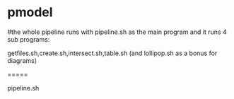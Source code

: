 pmodel
======

#the whole pipeline runs with pipeline.sh as the main program and it runs 4 sub programs:

getfiles.sh,create.sh,intersect.sh,table.sh (and lollipop.sh as a bonus for diagrams)

=====

pipeline.sh
